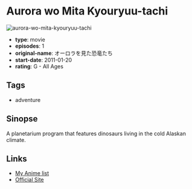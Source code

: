 # Aurora wo Mita Kyouryuu-tachi

![aurora-wo-mita-kyouryuu-tachi](https://cdn.myanimelist.net/images/anime/4/88870.jpg)

-   **type**: movie
-   **episodes**: 1
-   **original-name**: オーロラを見た恐竜たち
-   **start-date**: 2011-01-20
-   **rating**: G - All Ages

## Tags

-   adventure

## Sinopse

A planetarium program that features dinosaurs living in the cold Alaskan climate.

## Links

-   [My Anime list](https://myanimelist.net/anime/36748/Aurora_wo_Mita_Kyouryuu-tachi)
-   [Official Site](http://www.d-dpictures.co.jp/planetarium/90/)
